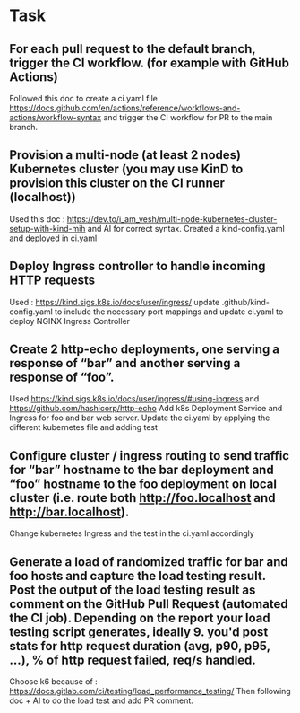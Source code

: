 # Task

## For each pull request to the default branch, trigger the CI workflow. (for example with GitHub Actions)

Followed this doc to create a ci.yaml file https://docs.github.com/en/actions/reference/workflows-and-actions/workflow-syntax and trigger the CI workflow for PR to the main branch.

## Provision a multi-node (at least 2 nodes) Kubernetes cluster (you may use KinD to provision this cluster on the CI runner (localhost))

Used this doc : https://dev.to/i_am_vesh/multi-node-kubernetes-cluster-setup-with-kind-mih and AI for correct syntax.
Created a kind-config.yaml and deployed in ci.yaml

## Deploy Ingress controller to handle incoming HTTP requests
   
Used : https://kind.sigs.k8s.io/docs/user/ingress/
update .github/kind-config.yaml to include the necessary port mappings and update ci.yaml to deploy NGINX Ingress Controller
   
## Create 2 http-echo deployments, one serving a response of “bar” and another serving a response of “foo”.

Used https://kind.sigs.k8s.io/docs/user/ingress/#using-ingress and https://github.com/hashicorp/http-echo
Add k8s Deployment Service and Ingress for foo and bar web server. Update the ci.yaml by applying the different kubernetes file and adding test
   
## Configure cluster / ingress routing to send traffic for “bar” hostname to the bar deployment and “foo” hostname to the foo deployment on local cluster (i.e. route both http://foo.localhost and http://bar.localhost).

Change kubernetes Ingress and the test in the ci.yaml accordingly

## Generate a load of randomized traffic for bar and foo hosts and capture the load testing result. Post the output of the load testing result as comment on the GitHub Pull Request (automated the CI job). Depending on the report your load testing script generates, ideally 9. you'd post stats for http request duration (avg, p90, p95, ...), % of http request failed, req/s handled.

Choose k6 because of : https://docs.gitlab.com/ci/testing/load_performance_testing/
Then following doc + AI to do the load test and add PR comment.

